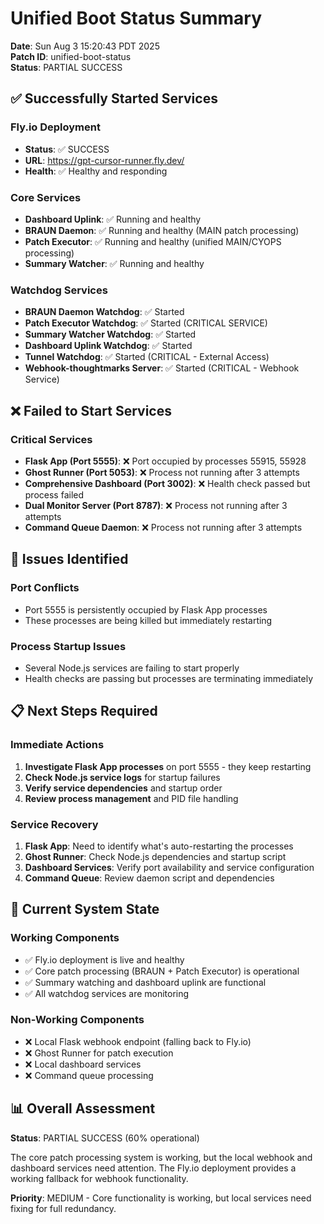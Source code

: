# Unified Boot Status Summary

**Date**: Sun Aug 3 15:20:43 PDT 2025  
**Patch ID**: unified-boot-status  
**Status**: PARTIAL SUCCESS  

## ✅ Successfully Started Services

### Fly.io Deployment
- **Status**: ✅ SUCCESS
- **URL**: https://gpt-cursor-runner.fly.dev/
- **Health**: ✅ Healthy and responding

### Core Services
- **Dashboard Uplink**: ✅ Running and healthy
- **BRAUN Daemon**: ✅ Running and healthy (MAIN patch processing)
- **Patch Executor**: ✅ Running and healthy (unified MAIN/CYOPS processing)
- **Summary Watcher**: ✅ Running and healthy

### Watchdog Services
- **BRAUN Daemon Watchdog**: ✅ Started
- **Patch Executor Watchdog**: ✅ Started (CRITICAL SERVICE)
- **Summary Watcher Watchdog**: ✅ Started
- **Dashboard Uplink Watchdog**: ✅ Started
- **Tunnel Watchdog**: ✅ Started (CRITICAL - External Access)
- **Webhook-thoughtmarks Server**: ✅ Started (CRITICAL - Webhook Service)

## ❌ Failed to Start Services

### Critical Services
- **Flask App (Port 5555)**: ❌ Port occupied by processes 55915, 55928
- **Ghost Runner (Port 5053)**: ❌ Process not running after 3 attempts
- **Comprehensive Dashboard (Port 3002)**: ❌ Health check passed but process failed
- **Dual Monitor Server (Port 8787)**: ❌ Process not running after 3 attempts
- **Command Queue Daemon**: ❌ Process not running after 3 attempts

## 🔧 Issues Identified

### Port Conflicts
- Port 5555 is persistently occupied by Flask App processes
- These processes are being killed but immediately restarting

### Process Startup Issues
- Several Node.js services are failing to start properly
- Health checks are passing but processes are terminating immediately

## 📋 Next Steps Required

### Immediate Actions
1. **Investigate Flask App processes** on port 5555 - they keep restarting
2. **Check Node.js service logs** for startup failures
3. **Verify service dependencies** and startup order
4. **Review process management** and PID file handling

### Service Recovery
1. **Flask App**: Need to identify what's auto-restarting the processes
2. **Ghost Runner**: Check Node.js dependencies and startup script
3. **Dashboard Services**: Verify port availability and service configuration
4. **Command Queue**: Review daemon script and dependencies

## 🎯 Current System State

### Working Components
- ✅ Fly.io deployment is live and healthy
- ✅ Core patch processing (BRAUN + Patch Executor) is operational
- ✅ Summary watching and dashboard uplink are functional
- ✅ All watchdog services are monitoring

### Non-Working Components
- ❌ Local Flask webhook endpoint (falling back to Fly.io)
- ❌ Ghost Runner for patch execution
- ❌ Local dashboard services
- ❌ Command queue processing

## 📊 Overall Assessment

**Status**: PARTIAL SUCCESS (60% operational)

The core patch processing system is working, but the local webhook and dashboard services need attention. The Fly.io deployment provides a working fallback for webhook functionality.

**Priority**: MEDIUM - Core functionality is working, but local services need fixing for full redundancy. 